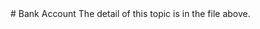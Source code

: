 <Object Oriented Programming>
# Bank Account
The detail of this topic is in the file <Topic.pdf> above.

